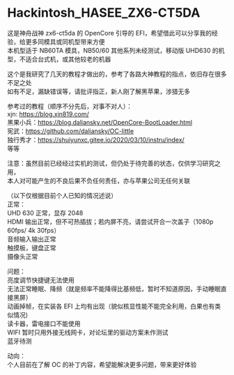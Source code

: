 # Hackintosh_HASEE_ZX6-CT5DA
这是神舟战神 zx6-ct5da 的 OpenCore 引导的 EFI，希望借此可以分享我的经验，给更多同模具或同机型带来方便  
本机型适于 NB60TA 模具，NB50/60 其他系列未经测试，移动版 UHD630 的机型，不适合台式机，或其他较老的机器

这个是我研究了几天的教程才做出的，参考了各路大神教程的指点，依旧存在很多不足之处  
如有不足，漏缺错误等，请批评指正，新人刚了解黑苹果，涉猎无多

参考过的教程（顺序不分先后，对事不对人）：  
xjn: https://blog.xjn819.com/  
黑果小兵：https://blog.daliansky.net/OpenCore-BootLoader.html  
宪武：https://github.com/daliansky/OC-little  
独行秀才：https://shuiyunxc.gitee.io/2020/03/10/instru/index/  
等等

注意：虽然目前已经经过实机的测试，但仍处于待完善的状态，仅供学习研究之用，  
本人对可能产生的不良后果不负任何责任，亦与苹果公司无任何关联

（以下仅根据目前个人已知的情况述说）  
正常：  
UHD 630 正常，显存 2048  
HDMI 输出正常，但不可热插拔；若内屏不亮，请尝试开合一次盖子（1080p 60fps/ 4k 30fps）  
音频输入输出正常  
触摸板，键盘正常  
摄像头正常

问题：  
亮度调节快捷键无法使用  
无法正常睡眠、降频（就是频率不能降得比基频低，暂时不知道原因，手动睡眠直接黑屏）  
动画掉帧，在实装各 EFI 上均有出现（貌似核显性能不能完全利用，白果也有类似情况)  
读卡器，雷电接口不能使用  
WIFI 暂时只用外接无线网卡，对论坛里的驱动方案未作测试  
蓝牙待测

动向：  
个人目前在了解 OC 的补丁内容，希望能解决更多问题，带来更好体验
